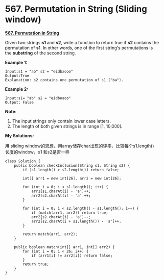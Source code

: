 # 567. Permutation in String \(Sliding window\)

[**567. Permutation in String**](https://leetcode.com/problems/permutation-in-string/description/)

 Given two strings **s1** and **s2**, write a function to return true if **s2** contains the permutation of **s1**. In other words, one of the first string's permutations is the **substring** of the second string.

**Example 1:**

```text
Input:s1 = "ab" s2 = "eidbaooo"
Output:True
Explanation: s2 contains one permutation of s1 ("ba").
```

**Example 2:**

```text
Input:s1= "ab" s2 = "eidboaoo"
Output: False
```

**Note:**

1. The input strings only contain lower case letters.
2. The length of both given strings is in range \[1, 10,000\].

**My Solutions:**

用 sliding window的思想，用array储存char出现的评率，比较每个s1.length\(\) 长度的window，s1 和s2是否一样

```text
class Solution {
    public boolean checkInclusion(String s1, String s2) {
        if (s1.length() > s2.length()) return false;
        
        int[] arr1 = new int[26], arr2 = new int[26];
        
        for (int i = 0; i < s1.length(); i++) {
            arr1[s1.charAt(i) - 'a']++;
            arr2[s2.charAt(i) - 'a']++;
        }
        
        for (int i = 0; i < s2.length() - s1.length(); i++) {
            if (match(arr1, arr2)) return true;
            arr2[s2.charAt(i) - 'a']--;
            arr2[s2.charAt(i + s1.length()) - 'a']++;
        }
        
        return match(arr1, arr2);
    }
    
    public boolean match(int[] arr1, int[] arr2) {
        for (int i = 0; i < 26; i++) {
            if (arr1[i] != arr2[i]) return false;
        }
        return true;
    }
}
```

